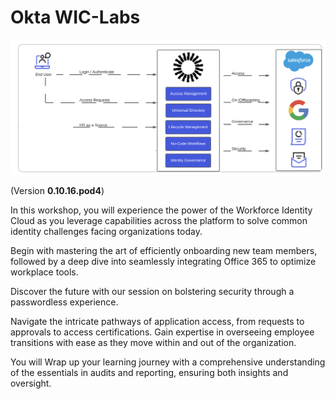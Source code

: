 # Okta **WIC-Labs**

![Overview](images/011/lab_overview_image.png)

(Version **0.10.16.pod4**)

In this workshop, you will experience the power of the Workforce Identity Cloud as you leverage capabilities across the platform to solve common identity challenges facing organizations today.

Begin with mastering the art of efficiently onboarding new team members, followed by a deep dive into seamlessly integrating Office 365 to optimize workplace tools.

Discover the future with our session on bolstering security through a passwordless experience.

Navigate the intricate pathways of application access, from requests to approvals to access certifications. Gain expertise in overseeing employee transitions with ease as they move within and out of the organization.

You will Wrap up your learning journey with a comprehensive understanding of the essentials in audits and reporting, ensuring both insights and oversight.
